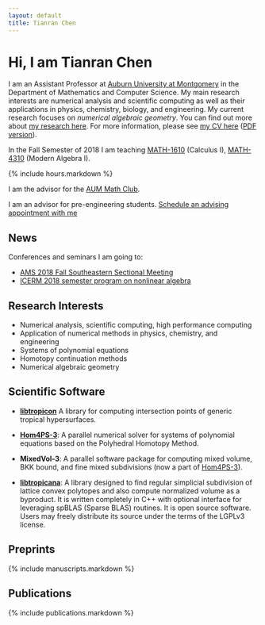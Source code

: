 ```yaml
---
layout: default
title: Tianran Chen
---
```


Hi, I am Tianran Chen
=====================

I am an Assistant Professor at [Auburn University at Montgomery](http://www.aum.edu)
in the Department of Mathematics and Computer Science.
My main research interests are numerical analysis and scientific computing
as well as their applications in physics, chemistry, biology, and engineering.
My current research focuses on _numerical algebraic geometry_.
You can find out more about [my research here](research/).
For more information, please see [my CV here](cv/) ([PDF version](cv.pdf)).

In the Fall Semester of 2018 I am teaching
[MATH-1610](teaching/calc1/) (Calculus I),
[MATH-4310](teaching/alg1/) (Modern Algebra I).

{% include hours.markdown %}

I am the advisor for the [AUM Math Club](teaching/mathclub/).

<link href="https://assets.calendly.com/assets/external/widget.css" rel="stylesheet">
<script src="https://assets.calendly.com/assets/external/widget.js" type="text/javascript"></script>

I am an advisor for pre-engineering students.
<a href="" onclick="Calendly.showPopupWidget('https://calendly.com/chentianran/advising');return false;">Schedule an advising appointment with me</a>
<!-- Calendly link widget end -->
<!-- Calendly inline widget begin -->
<!-- <div class="calendly-inline-widget" data-url="https://calendly.com/chentianran/advising" style="min-width:320px;height:500px;"></div>
<script type="text/javascript" src="https://assets.calendly.com/assets/external/widget.js"></script> -->
<!-- Calendly inline widget end -->
<!-- Click here to [make an advising appointment](https://doodle.com/poll/fa8tubrh7ka8tbqu). -->

<!-- Schedule
--------

<iframe src="https://calendar.google.com/calendar/embed?showTitle=0&amp;showNav=0&amp;showPrint=0&amp;showCalendars=0&amp;mode=WEEK&amp;height=700&amp;wkst=1&amp;bgcolor=%23FFFFFF&amp;src=k7cas66vp4vba2cruqhh4cila8%40group.calendar.google.com&amp;color=%235F6B02&amp;ctz=America%2FChicago" style="border-width:0" width="700" height="300" frameborder="0" scrolling="no"></iframe> -->

News
----

Conferences and seminars I am going to:

- [AMS 2018 Fall Southeastern Sectional Meeting](http://www.ams.org/meetings/sectional/2260_program.html)
- [ICERM 2018 semester program on nonlinear algebra](https://icerm.brown.edu/programs/sp-f18/w1/)

Research Interests
------------------

- Numerical analysis, scientific computing, high performance computing
- Application of numerical methods in physics, chemistry, and engineering
- Systems of polynomial equations
- Homotopy continuation methods
- Numerical algebraic geometry

Scientific Software
-------------------

- [__libtropicon__](/tropicon/)
    A library for computing intersection points of generic tropical hypersurfaces.

- [__Hom4PS-3__](http://www.hom4ps3.org):
    A parallel numerical solver for systems of polynomial equations based on the Polyhedral Homotopy Method.
- __MixedVol-3__:
    A parallel software package for computing mixed volume, BKK bound,
    and fine mixed subdivisions (now a part of [Hom4PS-3](http://www.hom4ps3.org)).
- [__libtropicana__](https://github.com/chentianran/libtropicana):
    A library designed to find regular simplicial subdivision of lattice convex polytopes and also compute normalized volume as a byproduct. It is written completely in C++ with optional interface for leveraging spBLAS (Sparse BLAS) routines. It is open source software. Users may freely distribute its source under the terms of the LGPLv3 license.

Preprints
---------

{% include manuscripts.markdown %}

Publications
------------

{% include publications.markdown %}
